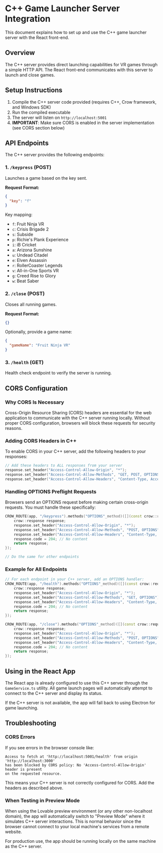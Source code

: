 

# C++ Game Launcher Server Integration

This document explains how to set up and use the C++ game launcher server with the React front-end.

## Overview

The C++ server provides direct launching capabilities for VR games through a simple HTTP API. The React front-end communicates with this server to launch and close games.

## Setup Instructions

1. Compile the C++ server code provided (requires C++, Crow framework, and Windows SDK)
2. Run the compiled executable
3. The server will listen on `http://localhost:5001`
4. **IMPORTANT**: Make sure CORS is enabled in the server implementation (see CORS section below)

## API Endpoints

The C++ server provides the following endpoints:

### 1. `/keypress` (POST)

Launches a game based on the key sent.

**Request Format:**
```json
{
  "key": "f" 
}
```

Key mapping:
- `f`: Fruit Ninja VR
- `c`: Crisis Brigade 2
- `s`: Subside
- `p`: Richie's Plank Experience
- `i`: iB Cricket
- `a`: Arizona Sunshine
- `u`: Undead Citadel
- `e`: Elven Assassin
- `r`: RollerCoaster Legends
- `v`: All-in-One Sports VR
- `g`: Creed Rise to Glory
- `w`: Beat Saber

### 2. `/close` (POST)

Closes all running games.

**Request Format:**
```json
{}
```

Optionally, provide a game name:
```json
{
  "gameName": "Fruit Ninja VR"
}
```

### 3. `/health` (GET)

Health check endpoint to verify the server is running.

## CORS Configuration

### Why CORS Is Necessary

Cross-Origin Resource Sharing (CORS) headers are essential for the web application to communicate with the C++ server running locally. Without proper CORS configuration, browsers will block these requests for security reasons.

### Adding CORS Headers in C++

To enable CORS in your C++ server, add the following headers to your responses:

```cpp
// Add these headers to ALL responses from your server
response.set_header("Access-Control-Allow-Origin", "*");
response.set_header("Access-Control-Allow-Methods", "GET, POST, OPTIONS");
response.set_header("Access-Control-Allow-Headers", "Content-Type, Accept-Charset");
```

### Handling OPTIONS Preflight Requests

Browsers send an OPTIONS request before making certain cross-origin requests. You must handle these specifically:

```cpp
CROW_ROUTE(app, "/keypress").methods("OPTIONS"_method)([](const crow::request&) {
    crow::response response;
    response.set_header("Access-Control-Allow-Origin", "*");
    response.set_header("Access-Control-Allow-Methods", "POST, OPTIONS");
    response.set_header("Access-Control-Allow-Headers", "Content-Type, Accept-Charset");
    response.code = 204; // No content
    return response;
});

// Do the same for other endpoints
```

### Example for All Endpoints

```cpp
// For each endpoint in your C++ server, add an OPTIONS handler:
CROW_ROUTE(app, "/health").methods("OPTIONS"_method)([](const crow::request&) {
    crow::response response;
    response.set_header("Access-Control-Allow-Origin", "*");
    response.set_header("Access-Control-Allow-Methods", "GET, OPTIONS");
    response.set_header("Access-Control-Allow-Headers", "Content-Type, Accept-Charset");
    response.code = 204; // No content
    return response;
});

CROW_ROUTE(app, "/close").methods("OPTIONS"_method)([](const crow::request&) {
    crow::response response;
    response.set_header("Access-Control-Allow-Origin", "*");
    response.set_header("Access-Control-Allow-Methods", "POST, OPTIONS");
    response.set_header("Access-Control-Allow-Headers", "Content-Type, Accept-Charset");
    response.code = 204; // No content
    return response;
});
```

## Using in the React App

The React app is already configured to use this C++ server through the `GameService.ts` utility. All game launch pages will automatically attempt to connect to the C++ server and display its status.

If the C++ server is not available, the app will fall back to using Electron for game launching.

## Troubleshooting

### CORS Errors

If you see errors in the browser console like:

```
Access to fetch at 'http://localhost:5001/health' from origin 'http://localhost:3000' 
has been blocked by CORS policy: No 'Access-Control-Allow-Origin' header is present 
on the requested resource.
```

This means your C++ server is not correctly configured for CORS. Add the headers as described above.

### When Testing in Preview Mode

When using the Lovable preview environment (or any other non-localhost domain), the app will automatically switch to "Preview Mode" where it simulates C++ server interactions. This is normal behavior since the browser cannot connect to your local machine's services from a remote website.

For production use, the app should be running locally on the same machine as the C++ server.

